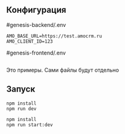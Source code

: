 ## Конфигурация

#genesis-backend/.env
```REFRESH_TOKEN_URL=https://test/get-token.php
AMO_BASE_URL=https://test.amocrm.ru
AMO_CLIENT_ID=123
```

#genesis-frontend/.env
```VITE_API_URL=http://localhost:3000
```

Это примеры. Сами файлы будут отдельно


## Запуск

```cd genesis-frontend
npm install
npm run dev
```

```cd genesis-backend
npm install
npm run start:dev
```




